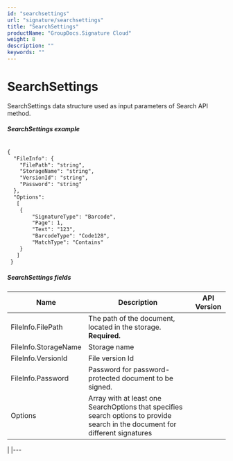 ```yaml
---
id: "searchsettings"
url: "signature/searchsettings"
title: "SearchSettings"
productName: "GroupDocs.Signature Cloud"
weight: 8
description: ""
keywords: ""
---
```


# SearchSettings #

SearchSettings data structure used as input parameters of Search API method.


##### SearchSettings example #####

```html 

{
  "FileInfo": {
    "FilePath": "string",
    "StorageName": "string",
    "VersionId": "string",
    "Password": "string"
  },   
  "Options": 
   [
    {
        "SignatureType": "Barcode",  
        "Page": 1,
        "Text": "123",
        "BarcodeType": "Code128",
        "MatchType": "Contains"
    }
   ]
 }

 ```

##### SearchSettings fields #####

|Name|Description|API Version
|---|---|---
|FileInfo.FilePath|The path of the document, located in the storage. **Required.**| 
|FileInfo.StorageName|Storage name| 
|FileInfo.VersionId|File version Id| 
|FileInfo.Password|Password for password-protected document to be signed.| 
|Options|Array with at least one SearchOptions that specifies search options to provide search in the document for different signatures



| 
|---

